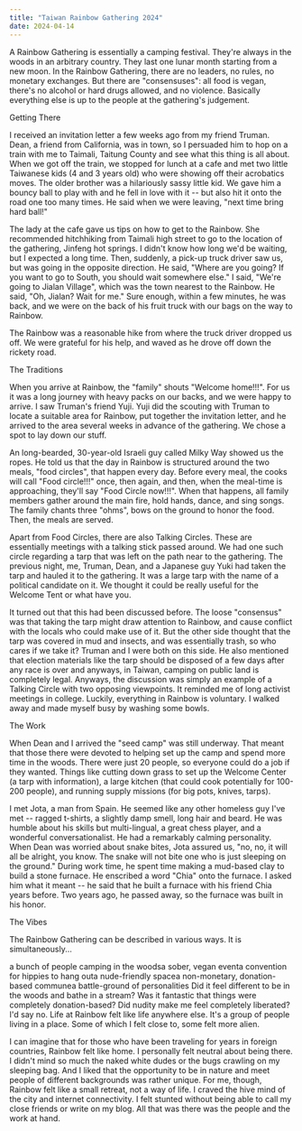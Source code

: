 ```yaml
---
title: "Taiwan Rainbow Gathering 2024"
date: 2024-04-14
---
```


A Rainbow Gathering is essentially a camping festival. They're always in the woods in an arbitrary country. They last one lunar month starting from a new moon. In the Rainbow Gathering, there are no leaders, no rules, no monetary exchanges. But there are "consensuses": all food is vegan, there's no alcohol or hard drugs allowed, and no violence. Basically everything else is up to the people at the gathering's judgement. 

Getting There

I received an invitation letter a few weeks ago from my friend Truman. Dean, a friend from California, was in town, so I persuaded him to hop on a train with me to Taimali, Taitung County and see what this thing is all about. When we got off the train, we stopped for lunch at a cafe and met two little Taiwanese kids (4 and 3 years old) who were showing off their acrobatics moves. The older brother was a hilariously sassy little kid. We gave him a bouncy ball to play with and he fell in love with it -- but also hit it onto the road one too many times. He said when we were leaving, "next time bring hard ball!" 

The lady at the cafe gave us tips on how to get to the Rainbow. She recommended hitchhiking from Taimali high street to go to the location of the gathering, Jinfeng hot springs. I didn't know how long we'd be waiting, but I expected a long time. Then, suddenly, a pick-up truck driver saw us, but was going in the opposite direction. He said, "Where are you going? If you want to go to South, you should wait somewhere else." I said, "We're going to Jialan Village", which was the town nearest to the Rainbow. He said, "Oh, Jialan? Wait for me." Sure enough, within a few minutes, he was back, and we were on the back of his fruit truck with our bags on the way to Rainbow.

The Rainbow was a reasonable hike from where the truck driver dropped us off. We were grateful for his help, and waved as he drove off down the rickety road. 

The Traditions

When you arrive at Rainbow, the "family" shouts "Welcome home!!!". For us it was a long journey with heavy packs on our backs, and we were happy to arrive. I saw Truman's friend Yuji. Yuji did the scouting with Truman to locate a suitable area for Rainbow, put together the invitation letter, and he arrived to the area several weeks in advance of the gathering. We chose a spot to lay down our stuff.

An long-bearded, 30-year-old Israeli guy called Milky Way showed us the ropes. He told us that the day in Rainbow is structured around the two meals, "food circles", that happen every day. Before every meal, the cooks will call "Food circle!!!" once, then again, and then, when the meal-time is approaching, they'll say "Food Circle now!!!". When that happens, all family members gather around the main fire, hold hands, dance, and sing songs. The family chants three "ohms", bows on the ground to honor the food. Then, the meals are served.

Apart from Food Circles, there are also Talking Circles. These are essentially meetings with a talking stick passed around. We had one such circle regarding a tarp that was left on the path near to the gathering. The previous night, me, Truman, Dean, and a Japanese guy Yuki had taken the tarp and hauled it to the gathering. It was a large tarp with the name of a political candidate on it. We thought it could be really useful for the Welcome Tent or what have you.

It turned out that this had been discussed before. The loose "consensus" was that taking the tarp might draw attention to Rainbow, and cause conflict with the locals who could make use of it. But the other side thought that the tarp was covered in mud and insects, and was essentially trash, so who cares if we take it? Truman and I were both on this side. He also mentioned that election materials like the tarp should be disposed of a few days after any race is over and anyways, in Taiwan, camping on public land is completely legal. Anyways, the discussion was simply an example of a Talking Circle with two opposing viewpoints. It reminded me of long activist meetings in college. Luckily, everything in Rainbow is voluntary. I walked away and made myself busy by washing some bowls. 

The Work

When Dean and I arrived the "seed camp" was still underway. That meant that those there were devoted to helping set up the camp and spend more time in the woods. There were just 20 people, so everyone could do a job if they wanted. Things like cutting down grass to set up the Welcome Center (a tarp with information), a large kitchen (that could cook potentially for 100-200 people), and running supply missions (for big pots, knives, tarps).

I met Jota, a man from Spain. He seemed like any other homeless guy I've met -- ragged t-shirts, a slightly damp smell, long hair and beard. He was humble about his skills but multi-lingual, a great chess player, and a wonderful conversationalist. He had a remarkably calming personality. When Dean was worried about snake bites, Jota assured us, "no, no, it will all be alright, you know. The snake will not bite one who is just sleeping on the ground." During work time, he spent time making a mud-based clay to build a stone furnace. He enscribed a word "Chia" onto the furnace. I asked him what it meant -- he said that he built a furnace with his friend Chia years before. Two years ago, he passed away, so the furnace was built in his honor. 

The Vibes

The Rainbow Gathering can be described in various ways. It is simultaneously...


a bunch of people camping in the woodsa sober, vegan eventa convention for hippies to hang outa nude-friendly spacea non-monetary, donation-based communea battle-ground of personalities
Did it feel different to be in the woods and bathe in a stream? Was it fantastic that things were completely donation-based? Did nudity make me feel completely liberated? I'd say no. Life at Rainbow felt like life anywhere else. It's a group of people living in a place. Some of which I felt close to, some felt more alien. 

I can imagine that for those who have been traveling for years in foreign countries, Rainbow felt like home. I personally felt neutral about being there. I didn't mind so much the naked white dudes or the bugs crawling on my sleeping bag. And I liked that the opportunity to be in nature and meet people of different backgrounds was rather unique. For me, though, Rainbow felt like a small retreat, not a way of life. I craved the hive mind of the city and internet connectivity. I felt stunted without being able to call my close friends or write on my blog. All that was there was the people and the work at hand.
